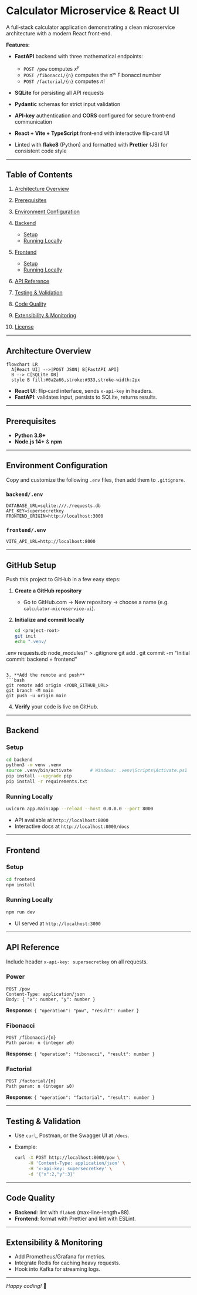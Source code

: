 # Calculator Microservice & React UI

A full‑stack calculator application demonstrating a clean microservice architecture with a modern React front‑end.

**Features:**

* **FastAPI** backend with three mathematical endpoints:

  * `POST /pow` computes $x^y$
  * `POST /fibonacci/{n}` computes the nᵗʰ Fibonacci number
  * `POST /factorial/{n}` computes $n!$
* **SQLite** for persisting all API requests
* **Pydantic** schemas for strict input validation
* **API‑key** authentication and **CORS** configured for secure front‑end communication
* **React + Vite + TypeScript** front‑end with interactive flip‑card UI
* Linted with **flake8** (Python) and formatted with **Prettier** (JS) for consistent code style

---

## Table of Contents

1. [Architecture Overview](#architecture-overview)
2. [Prerequisites](#prerequisites)
3. [Environment Configuration](#environment-configuration)
4. [Backend](#backend)

   * [Setup](#setup)
   * [Running Locally](#running-locally)
5. [Frontend](#frontend)

   * [Setup](#setup-1)
   * [Running Locally](#running-locally-1)
6. [API Reference](#api-reference)
7. [Testing & Validation](#testing--validation)
8. [Code Quality](#code-quality)
9. [Extensibility & Monitoring](#extensibility--monitoring)
10. [License](#license)

---

## Architecture Overview

```mermaid
flowchart LR
  A[React UI] -->|POST JSON| B[FastAPI API]
  B --> C[SQLite DB]
  style B fill:#0a2a66,stroke:#333,stroke-width:2px
```

* **React UI**: flip‑card interface, sends `x-api-key` in headers.
* **FastAPI**: validates input, persists to SQLite, returns results.

---

## Prerequisites

* **Python 3.8+**
* **Node.js 14+** & **npm**

---

## Environment Configuration

Copy and customize the following `.env` files, then add them to `.gitignore`.

### `backend/.env`

```dotenv
DATABASE_URL=sqlite:///./requests.db
API_KEY=supersecretkey
FRONTEND_ORIGIN=http://localhost:3000
```

### `frontend/.env`

```dotenv
VITE_API_URL=http://localhost:8000
```

---

## GitHub Setup

Push this project to GitHub in a few easy steps:

1. **Create a GitHub repository**

   * Go to GitHub.com → New repository → choose a name (e.g. `calculator-microservice-ui`).

2. **Initialize and commit locally**

   ```bash
   cd <project-root>
   git init
   echo ".venv/
   ```

.env
requests.db
node\_modules/" > .gitignore
git add .
git commit -m "Initial commit: backend + frontend"

````

3. **Add the remote and push**
```bash
git remote add origin <YOUR_GITHUB_URL>
git branch -M main
git push -u origin main
````

4. **Verify** your code is live on GitHub.

---

## Backend

### Setup

```bash
cd backend
python3 -m venv .venv
source .venv/bin/activate       # Windows: .venv\Scripts\Activate.ps1
pip install --upgrade pip
pip install -r requirements.txt
```

### Running Locally

```bash
uvicorn app.main:app --reload --host 0.0.0.0 --port 8000
```

* API available at `http://localhost:8000`
* Interactive docs at `http://localhost:8000/docs`

---

## Frontend

### Setup

```bash
cd frontend
npm install
```

### Running Locally

```bash
npm run dev
```

* UI served at `http://localhost:3000`

---

## API Reference

Include header `x-api-key: supersecretkey` on all requests.

### Power

```
POST /pow
Content-Type: application/json
Body: { "x": number, "y": number }
```

**Response:** `{ "operation": "pow", "result": number }`

### Fibonacci

```
POST /fibonacci/{n}
Path param: n (integer ≥0)
```

**Response:** `{ "operation": "fibonacci", "result": number }`

### Factorial

```
POST /factorial/{n}
Path param: n (integer ≥0)
```

**Response:** `{ "operation": "factorial", "result": number }`

---

## Testing & Validation

* Use `curl`, Postman, or the Swagger UI at `/docs`.
* Example:

  ```bash
  curl -X POST http://localhost:8000/pow \
       -H 'Content-Type: application/json' \
       -H 'x-api-key: supersecretkey' \
       -d '{"x":2,"y":3}'
  ```

---

## Code Quality

* **Backend**: lint with `flake8` (max-line-length=88).
* **Frontend**: format with Prettier and lint with ESLint.

---

## Extensibility & Monitoring

* Add Prometheus/Grafana for metrics.
* Integrate Redis for caching heavy requests.
* Hook into Kafka for streaming logs.

---


*Happy coding!* 🚀
